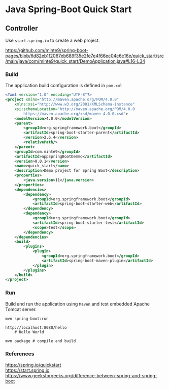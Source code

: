 # Java Spring-Boot Quick Start

## Controller

Use `start.spring.io` to create a web project.

https://github.com/minte9/spring-boot-pages/blob/6d82eb1f2067eb689f35e2fe7e4f66ec04c6c16e/quick_start/src/main/java/com/minte9/quick_start/DemoApplication.java#L16-L34

### Build

The application build configuration is defined in `pom.xml` 

~~~xml
<?xml version="1.0" encoding="UTF-8"?>
<project xmlns="http://maven.apache.org/POM/4.0.0" 
    xmlns:xsi="http://www.w3.org/2001/XMLSchema-instance"
    xsi:schemaLocation="http://maven.apache.org/POM/4.0.0 
        https://maven.apache.org/xsd/maven-4.0.0.xsd">
    <modelVersion>4.0.0</modelVersion>
    <parent>
        <groupId>org.springframework.boot</groupId>
        <artifactId>spring-boot-starter-parent</artifactId>
        <version>2.6.4</version>
        <relativePath/>
    </parent>
    <groupId>com.minte9</groupId>
    <artifactId>appSpringBootDemmo</artifactId>
    <version>0.0.1</version>
    <name>quick_start</name>
    <description>Demo project for Spring Boot</description>
    <properties>
        <java.version>11</java.version>
    </properties>
    <dependencies>
        <dependency>
            <groupId>org.springframework.boot</groupId>
            <artifactId>spring-boot-starter-web</artifactId>
        </dependency>
        <dependency>
            <groupId>org.springframework.boot</groupId>
            <artifactId>spring-boot-starter-test</artifactId>
            <scope>test</scope>
        </dependency>
    </dependencies>
    <build>
        <plugins>
            <plugin>
                <groupId>org.springframework.boot</groupId>
                <artifactId>spring-boot-maven-plugin</artifactId>
            </plugin>
        </plugins>
    </build>
</project>
~~~

### Run

Build and run the application using `Maven` and test embedded Apache Tomcat server.

~~~
mvn spring-boot:run

http://localhost:8080/hello
    # Hello World

mvn package # compile and build
~~~

### References

https://spring.io/quickstart  
https://start.spring.io  
https://www.geeksforgeeks.org/difference-between-spring-and-spring-boot  
